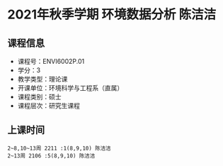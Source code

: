 # 2021年秋季学期 环境数据分析 陈洁洁






## 课程信息

- 课程号：ENVI6002P.01
- 学分：3
- 教学类型：理论课
- 开课单位：环境科学与工程系（直属）
- 课程类别：硕士
- 课程层次：研究生课程

## 上课时间

```
2~8,10~13周 2211 :1(8,9,10) 陈洁洁
2~13周 2106 :5(8,9,10) 陈洁洁
```

